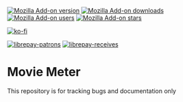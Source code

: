 [![Mozilla Add-on version](https://img.shields.io/amo/v/movie_meter.svg)](https://addons.mozilla.org/addon/movie_meter/?src=external-github-shield-downloads)
[![Mozilla Add-on downloads](https://img.shields.io/amo/d/movie_meter.svg)](https://addons.mozilla.org/addon/movie_meter/?src=external-github-shield-downloads)
[![Mozilla Add-on users](https://img.shields.io/amo/users/movie_meter.svg)](https://addons.mozilla.org/addon/movie_meter/statistics/)
[![Mozilla Add-on stars](https://img.shields.io/amo/stars/movie_meter.svg)](https://addons.mozilla.org/addon/movie_meter/reviews/)

[![ko-fi](https://www.ko-fi.com/img/githubbutton_sm.svg)](https://ko-fi.com/T6T01QUSE)

[![librepay-patrons](https://img.shields.io/liberapay/patrons/juraj.masiar.svg?logo=liberapay)](https://liberapay.com/juraj.masiar/)
[![librepay-receives](https://img.shields.io/liberapay/receives/juraj.masiar.svg?logo=liberapay)](https://liberapay.com/juraj.masiar/)

# Movie Meter
This repository is for tracking bugs and documentation only
